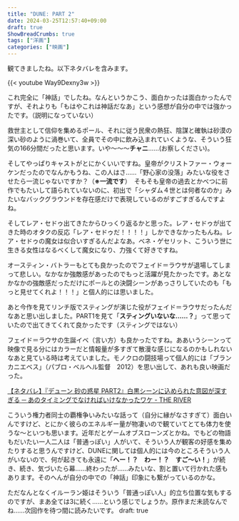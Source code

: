 ```yaml
---
title: "DUNE: PART 2"
date: 2024-03-25T12:57:40+09:00
draft: true
ShowBreadCrumbs: true
tags: ["洋画"]
categories: ["映画"]
---
```


観てきましたね。以下ネタバレを含みます。

{{< youtube Way9Dexny3w >}}




これ完全に「神話」でしたね。なんというかこう、面白かったは面白かったんですが、それよりも「もはやこれは神話だなあ」という感想が自分の中では強かったです。（説明になっていない）

救世主として信仰を集めるポール、それに従う民衆の熱狂、陰謀と確執は砂漠の深い砂のように渦巻いて、全員でその中に飲み込まれていくような、そういう狂気の166分間だったと思います。いや〜〜〜**チャニ**……(お察しください)。

そしてやっぱりキャストがとにかくいいですね。皇帝がクリストファー・ウォーケンだったのでなんかもうね、この人はさ……「野心家の没落」みたいな役をさせたら一流じゃないですか？（**※一流です**）　そもそも皇帝の過去とかべつに前作でもたいして語られていないのに、初出で「シャダム４世とは何者なのか」みたいなバックグラウンドを存在感だけで表現しているのがすごすぎるんですよね。

そしてレア・セドゥ出てきたからひっくり返るかと思った。レア・セドゥが出てきた時のオタクの反応「レア・セドゥだ！！！！」しかできなかったもんね。レア・セドゥの魔女は似合いすぎるんだよなあ。ベネ・ゲセリット、こういう世に生きる女性はなるべくして魔女になり、力強くて好きですね。

オースティン・バトラーもとても良かったのでフェイド＝ラウサが退場してしまって悲しい。なかなか強敵感があったのでもっと活躍が見たかったです。あとなかなかの強敵感だっただけにポールとの決闘シーンがあっさりしていたのも「もっと見せてくれよ！！！」と個人的には思いました。

あと今作を見てリンチ版でスティングが演じた役がフェイド＝ラウサだったんだなあと思い出しました。PART1を見て「**スティングいないな……？**」って思っていたので出てきてくれて良かったです（スティングではない）

フェイド＝ラウサの生誕イベ（言い方）も良かったですね。ああいうシーンって映像で見る分にはカラーだと情報量が多すぎて散漫な感じになるのかもしれないなあと見ている時は考えていました。モノクロの闘技場って個人的には「ブランカニエベス」（パブロ・ベルヘル監督　2012）を思い出して、あれも良い映画だった。

[【ネタバレ】『デューン 砂の惑星 PART2』白黒シーンに込められた意図が深すぎる ─ あのタイミングでなければいけなかったワケ - THE RIVER](https://theriver.jp/dune2-black-and-white-scene/2/)

こういう権力者同士の覇権争いみたいな話って（自分に縁がなさすぎて）面白いんですけど、とにかく彼らのエネルギー量が物凄いので観ていてとても体力を使うな〜といつも思います。近年だとゲームオブスローンズとかね。でもどの物語もだいたい一人二人は「普通っぽい」人がいて、そういう人が観客の好感を集めたりすると思うんですけど、DUNEに関しては個人的には今のところそういう人がいないので、何が起きても永遠に「**へー！？　わー！？　すご〜い！**」が続き、続き、気づいたら幕……終わったが……みたいな、割と置いて行かれた感もあります。そのへんが自分の中での「神話」印象にも繋がっているのかな。

ただなんとなくイルーラン姫はそういう「普通っぽい人」的立ち位置な気もするのですが、まあ全ては3に続く……という感じでしょうか。原作まだ未読なんでね……次回作を待つ間に読みたいです。
draft: true
